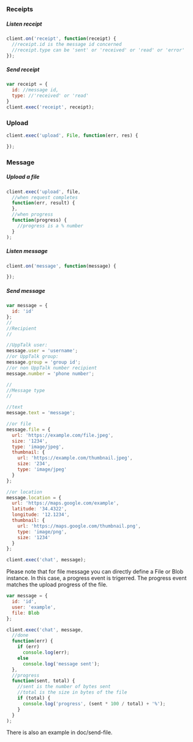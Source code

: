 ### Receipts
##### Listen receipt
```javascript
client.on('receipt', function(receipt) {
  //receipt.id is the message id concerned
  //receipt.type can be 'sent' or 'received' or 'read' or 'error'
});
```
##### Send receipt
```javascript
var receipt = {
  id: //message id,
  type: //'received' or 'read'
}
client.exec('receipt', receipt);
```
### Upload
```javascript
client.exec('upload', File, function(err, res) {

});
```


### Message
##### Upload a file
```javascript
client.exec('upload', file,
  //when request completes
  function(err, result) {
  },
  //when progress
  function(progress) {
    //progress is a % number
  }
);
```
##### Listen message
```javascript
client.on('message', function(message) {

});
```
##### Send message

```javascript
var message = {
  id: 'id'
};
//
//Recipient
//

//UppTalk user:
message.user = 'username';
//or UppTalk group:
message.group = 'group id';
//or non UppTalk number recipient
message.number = 'phone number';

//
//Message type
//

//text
message.text = 'message';

//or file
message.file = {
  url: 'https://example.com/file.jpeg',
  size: '1234',
  type: 'image/jpeg',
  thumbnail: {
    url: 'https://example.com/thumbnail.jpeg',
    size: '234',
    type: 'image/jpeg'
  }
};

//or location
message.location = {
  url: 'https://maps.google.com/example',
  latitude: '34.4322',
  longitude: '12.1234',
  thumbnail: {
    url: 'https://maps.google.com/thumbnail.png',
    type: 'image/png',
    size: '1234'
  }
};

client.exec('chat', message);
```

Please note that for file message you can directly define a File or Blob instance. In this case, a progress event is trigerred. The progress event matches the upload progress of the file.

```javascript
var message = {
  id: 'id',
  user: 'example',
  file: Blob
};

client.exec('chat', message,
  //done
  function(err) {
    if (err)
      console.log(err);
    else
      console.log('message sent');
  },
  //progress
  function(sent, total) {
    //sent is the number of bytes sent
    //total is the size in bytes of the file
    if (total) {
      console.log('progress', (sent * 100 / total) + '%');
    }
  }
);
```

There is also an example in doc/send-file.